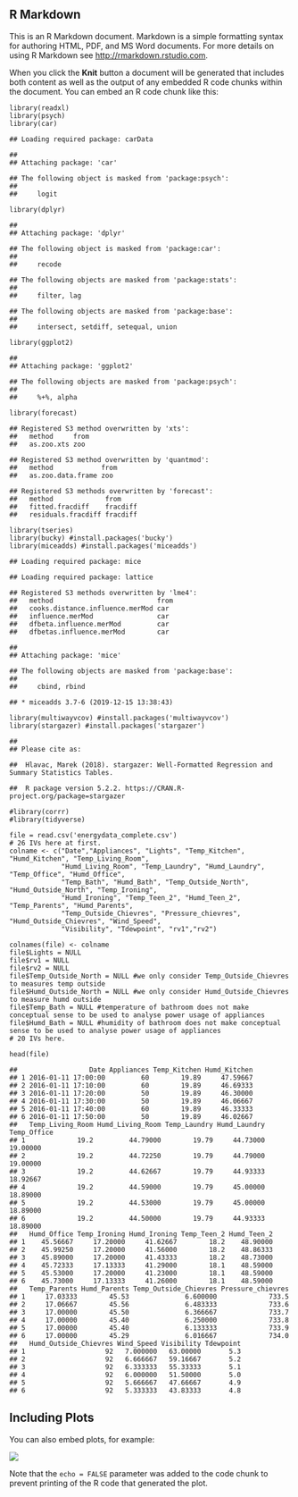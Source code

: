 R Markdown
----------

This is an R Markdown document. Markdown is a simple formatting syntax
for authoring HTML, PDF, and MS Word documents. For more details on
using R Markdown see <http://rmarkdown.rstudio.com>.

When you click the **Knit** button a document will be generated that
includes both content as well as the output of any embedded R code
chunks within the document. You can embed an R code chunk like this:

    library(readxl)
    library(psych)
    library(car)

    ## Loading required package: carData

    ## 
    ## Attaching package: 'car'

    ## The following object is masked from 'package:psych':
    ## 
    ##     logit

    library(dplyr)

    ## 
    ## Attaching package: 'dplyr'

    ## The following object is masked from 'package:car':
    ## 
    ##     recode

    ## The following objects are masked from 'package:stats':
    ## 
    ##     filter, lag

    ## The following objects are masked from 'package:base':
    ## 
    ##     intersect, setdiff, setequal, union

    library(ggplot2)

    ## 
    ## Attaching package: 'ggplot2'

    ## The following objects are masked from 'package:psych':
    ## 
    ##     %+%, alpha

    library(forecast)

    ## Registered S3 method overwritten by 'xts':
    ##   method     from
    ##   as.zoo.xts zoo

    ## Registered S3 method overwritten by 'quantmod':
    ##   method            from
    ##   as.zoo.data.frame zoo

    ## Registered S3 methods overwritten by 'forecast':
    ##   method             from    
    ##   fitted.fracdiff    fracdiff
    ##   residuals.fracdiff fracdiff

    library(tseries)
    library(bucky) #install.packages('bucky')
    library(miceadds) #install.packages('miceadds')

    ## Loading required package: mice

    ## Loading required package: lattice

    ## Registered S3 methods overwritten by 'lme4':
    ##   method                          from
    ##   cooks.distance.influence.merMod car 
    ##   influence.merMod                car 
    ##   dfbeta.influence.merMod         car 
    ##   dfbetas.influence.merMod        car

    ## 
    ## Attaching package: 'mice'

    ## The following objects are masked from 'package:base':
    ## 
    ##     cbind, rbind

    ## * miceadds 3.7-6 (2019-12-15 13:38:43)

    library(multiwayvcov) #install.packages('multiwayvcov')
    library(stargazer) #install.packages('stargazer')

    ## 
    ## Please cite as:

    ##  Hlavac, Marek (2018). stargazer: Well-Formatted Regression and Summary Statistics Tables.

    ##  R package version 5.2.2. https://CRAN.R-project.org/package=stargazer

    #library(corrr)
    #library(tidyverse)

    file = read.csv('energydata_complete.csv')
    # 26 IVs here at first.
    colname <- c("Date","Appliances", "Lights", "Temp_Kitchen", "Humd_Kitchen", "Temp_Living_Room", 
                 "Humd_Living_Room", "Temp_Laundry", "Humd_Laundry", "Temp_Office", "Humd_Office", 
                 "Temp_Bath", "Humd_Bath", "Temp_Outside_North", "Humd_Outside_North", "Temp_Ironing", 
                 "Humd_Ironing", "Temp_Teen_2", "Humd_Teen_2", "Temp_Parents", "Humd_Parents", 
                 "Temp_Outside_Chievres", "Pressure_chievres", "Humd_Outside_Chievres", "Wind_Speed", 
                 "Visibility", "Tdewpoint", "rv1","rv2")

    colnames(file) <- colname
    file$Lights = NULL
    file$rv1 = NULL
    file$rv2 = NULL
    file$Temp_Outside_North = NULL #we only consider Temp_Outside_Chievres to measures temp outside
    file$Humd_Outside_North = NULL #we only consider Humd_Outside_Chievres to measure humd outside
    file$Temp_Bath = NULL #temperature of bathroom does not make conceptual sense to be used to analyse power usage of appliances
    file$Humd_Bath = NULL #humidity of bathroom does not make conceptual sense to be used to analyse power usage of appliances
    # 20 IVs here.

    head(file)

    ##                  Date Appliances Temp_Kitchen Humd_Kitchen
    ## 1 2016-01-11 17:00:00         60        19.89     47.59667
    ## 2 2016-01-11 17:10:00         60        19.89     46.69333
    ## 3 2016-01-11 17:20:00         50        19.89     46.30000
    ## 4 2016-01-11 17:30:00         50        19.89     46.06667
    ## 5 2016-01-11 17:40:00         60        19.89     46.33333
    ## 6 2016-01-11 17:50:00         50        19.89     46.02667
    ##   Temp_Living_Room Humd_Living_Room Temp_Laundry Humd_Laundry Temp_Office
    ## 1             19.2         44.79000        19.79     44.73000    19.00000
    ## 2             19.2         44.72250        19.79     44.79000    19.00000
    ## 3             19.2         44.62667        19.79     44.93333    18.92667
    ## 4             19.2         44.59000        19.79     45.00000    18.89000
    ## 5             19.2         44.53000        19.79     45.00000    18.89000
    ## 6             19.2         44.50000        19.79     44.93333    18.89000
    ##   Humd_Office Temp_Ironing Humd_Ironing Temp_Teen_2 Humd_Teen_2
    ## 1    45.56667     17.20000     41.62667        18.2    48.90000
    ## 2    45.99250     17.20000     41.56000        18.2    48.86333
    ## 3    45.89000     17.20000     41.43333        18.2    48.73000
    ## 4    45.72333     17.13333     41.29000        18.1    48.59000
    ## 5    45.53000     17.20000     41.23000        18.1    48.59000
    ## 6    45.73000     17.13333     41.26000        18.1    48.59000
    ##   Temp_Parents Humd_Parents Temp_Outside_Chievres Pressure_chievres
    ## 1     17.03333        45.53              6.600000             733.5
    ## 2     17.06667        45.56              6.483333             733.6
    ## 3     17.00000        45.50              6.366667             733.7
    ## 4     17.00000        45.40              6.250000             733.8
    ## 5     17.00000        45.40              6.133333             733.9
    ## 6     17.00000        45.29              6.016667             734.0
    ##   Humd_Outside_Chievres Wind_Speed Visibility Tdewpoint
    ## 1                    92   7.000000   63.00000       5.3
    ## 2                    92   6.666667   59.16667       5.2
    ## 3                    92   6.333333   55.33333       5.1
    ## 4                    92   6.000000   51.50000       5.0
    ## 5                    92   5.666667   47.66667       4.9
    ## 6                    92   5.333333   43.83333       4.8

Including Plots
---------------

You can also embed plots, for example:

![](Testing_RMarkdown_files/figure-markdown_strict/pressure-1.png)

Note that the `echo = FALSE` parameter was added to the code chunk to
prevent printing of the R code that generated the plot.
